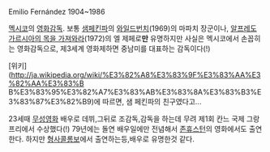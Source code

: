 Emilio Fernández 1904~1986  

[멕시코](%EB%A9%95%EC%8B%9C%EC%BD%94.md)의 [영화감독](%EC%98%81%ED%99%94%20%EA%B0%90%EB%8F%85.md). 보통 [샘페킨파](%EC%83%98%20%ED%8E%98%ED%82%A8%ED%8C%8C.md)의 [와일드번치](%EC%99%80%EC%9D%BC%EB%93%9C%20%EB%B2%88%EC%B9%98.md)(1969)의 마파치 장군이나,
[알프레도 가르시아의 목을 가져와라](%EC%95%8C%ED%94%84%EB%A0%88%EB%8F%84%20%EA%B0%80%EB%A5%B4%EC%8B%9C%EC%95%84%EC%9D%98%20%EB%AA%A9%EC%9D%84%20%EA%B0%80%EC%A0%B8%EC%99%80%EB%9D%BC.md)(1972)의 엘 제페로**만** 유명하지만 사실은 멕시코에서 손꼽히는 영화감독으로, 제3세계 영화제하면
중남미를 대표하는 감독이다(!)

[위키](http://ja.wikipedia.org/wiki/%E3%82%A8%E3%83%9F%E3%83%AA%E3%82%AA%E3%83%B
B%E3%83%95%E3%82%A7%E3%83%AB%E3%83%8A%E3%83%B3%E3%83%87%E3%82%B9)에 따르면, 샘 페킨파의
친구였다고...

23세때 [무성영화](%EB%AC%B4%EC%84%B1%EC%98%81%ED%99%94.md) 배우로 데뷔,그뒤로 조감독,감독을 하는데
무려 제1회 칸느 국제 그랑프리에서 수상했다(!) 79년에는 돌연 배우일에만 전념해서 [존휴스턴](%EC%A1%B4%20%ED%9C%B4%EC%8A%A4%ED%84%B4.md)의 영화에서도 출연한다. 하지만 [형사콜롬보](%ED%98%95%EC%82%AC%20%EC%BD%9C%EB%A1%AC%EB%B3%B4.md)에서 출연하는등,배우로 유명한것
같다.

